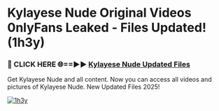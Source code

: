 # Kylayese Nude Original Videos 0nlyFans Leaked - Files Updated! (1h3y)

<h3>🔴 CLICK HERE 🌐==►► <a href="https://tinyurl.com/52m3yx9h" rel="nofollow">Kylayese Nude Updated Files</a></h3>

Get Kylayese Nude and all content. Now you can access all videos and pictures of Kylayese Nude. New Updated Files 2025!

[![1h3y](https://i.imgur.com/TnHtlc8.gif)](https://tinyurl.com/52m3yx9h)
